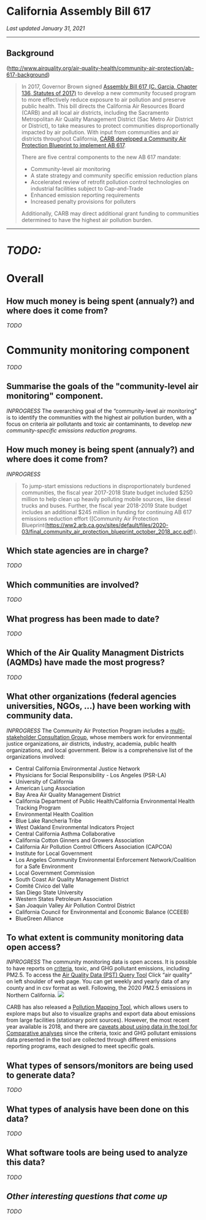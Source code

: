 # California Assembly Bill 617

_Last updated January 31, 2021_

----

## Background

(http://www.airquality.org/air-quality-health/community-air-protection/ab-617-background)

> In 2017, Governor Brown signed [Assembly Bill 617 (C. Garcia, Chapter 136, Statutes of 2017)](https://leginfo.legislature.ca.gov/faces/billNavClient.xhtml?bill_id=201720180AB617) to develop a new community focused program to more effectively reduce exposure to air pollution and preserve public health. This bill directs the California Air Resources Board (CARB) and all local air districts, including the Sacramento Metropolitan Air Quality Management District (Sac Metro Air District or District), to take measures to protect communities disproportionally impacted by air pollution. With input from communities and air districts throughout California, [CARB developed a Community Air Protection Blueprint to implement AB 617](https://ww2.arb.ca.gov/our-work/programs/community-air-protection-program/community-air-protection-blueprint).
>
> There are five central components to the new AB 617 mandate:
> 
> * Community-level air monitoring
> * A state strategy and community specific emission reduction plans
> * Accelerated review of retrofit pollution control technologies on industrial facilities subject to Cap-and-Trade
> * Enhanced emission reporting requirements
> * Increased penalty provisions for polluters
> 
> Additionally, CARB may direct additional grant funding to communities determined to have the highest air pollution burden.

----

# _TODO:_

# Overall

## How much money is being spent (annualy?) and where does it come from?

_TODO_

# Community monitoring component

_TODO_

## Summarise the goals of the "community-level air monitoring" component.

_INPROGRESS_
The overarching goal of the “community-level air monitoring” is to identify the communities with the highest air pollution burden, with a focus on criteria air pollutants and toxic air contaminants, to develop *new community-specific emissions reduction programs*. 

## How much money is being spent (annualy?) and where does it come from?

_INPROGRESS_
>To jump-start emissions reductions in disproportionately burdened communities, the fiscal year 2017-2018 State budget included $250 million to help clean up heavily polluting mobile sources, like diesel trucks and buses. Further, the fiscal year 2018-2019 State budget includes an additional $245 million in funding for continuing AB 617 emissions reduction effort ([Community Air Protection Blueprint(https://ww2.arb.ca.gov/sites/default/files/2020-03/final_community_air_protection_blueprint_october_2018_acc.pdf)).

## Which state agencies are in charge?

_TODO_

## Which communities are involved?

_TODO_

## What progress has been made to date?

_TODO_

## Which of the Air Quality Managment Districts (AQMDs) have made the most progress?

_TODO_

## What other organizations (federal agencies universities, NGOs, ...) have been working with community data.

_INPROGRESS_
The Community Air Protection Program includes a [multi-stakeholder Consultation Group]( https://ww2.arb.ca.gov/our-work/programs/community-air-protection-program-ab617/community-air-protection-program-consultation-group), whose members work for environmental justice organizations, air districts, industry, academia, public health organizations, and local government. Below is a comprehensive list of the organizations involved:

* Central California Environmental Justice Network
* Physicians for Social Responsibility - Los Angeles (PSR-LA)
*	University of California
*	American Lung Association
*	Bay Area Air Quality Management District
*	California Department of Public Health/California Environmental Health Tracking Program
*	Environmental Health Coalition
*	Blue Lake Rancheria Tribe
*	West Oakland Environmental Indicators Project
* Central California Asthma Collaborative
*	California Cotton Ginners and Growers Association
*	California Air Pollution Control Officers Association (CAPCOA)
*	Institute for Local Government
*	Los Angeles Community Environmental Enforcement Network/Coalition for a Safe Environment
*	Local Government Commission
*	South Coast Air Quality Management District
*	Comité Cívico del Valle
*	San Diego State University
*	Western States Petroleum Association
*	San Joaquin Valley Air Pollution Control District
*	California Council for Environmental and Economic Balance (CCEEB)
*	BlueGreen Alliance


## To what extent is community monitoring data open access?

_INPROGRESS_
The community monitoring data is open access. It is possible to have reports on [criteria](https://www.epa.gov/criteria-air-pollutants), toxic, and GHG pollutant emissions, including PM2.5. 
To access the [Air Quality Data (PST) Query Tool](https://www.arb.ca.gov/aqmis2/aqdselect.php) Click “air quality” on left shoulder of web page. You can get weekly and yearly data of any county and in csv format as well. Following, the 2020 PM2.5 emissions in Northern California. 
<img src="./images/open_source_data.png">

CARB has also released a [Pollution Mapping Tool]( https://ww3.arb.ca.gov/ei/tools/pollution_map/pollution_map.htm), which allows users to explore maps but also to visualize graphs and export data about emissions from large facilities (stationary point sources). However, the most recent year available is 2018, and there are [caveats about using data in the tool for Comparative analyses](https://ww3.arb.ca.gov/ei/tools/pollution_map/doc/caveats%20document10_19_2020.pdf) since the criteria, toxic and GHG pollutant emissions data presented in the tool are collected through different emissions reporting programs, each designed to meet specific goals. 

## What types of sensors/monitors are being used to generate data?

_TODO_

## What types of analysis have been done on this data?

_TODO_

## What software tools are being used to analyze this data?

_TODO_

## _Other interesting questions that come up_

_TODO_
